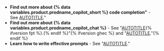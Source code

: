 * **Find out more about {% data variables.product.prodname_copilot_short %} code completion"** - See [AUTOTITLE](/copilot/using-github-copilot/using-github-copilot-code-suggestions-in-your-editor)."
* **Find out more about {% data variables.product.prodname_copilot_chat %}** - See "[AUTOTITLE](/copilot/github-copilot-chat/using-github-copilot-chat-in-your-ide){% ifversion fpt %}.{% endif %}"{% ifversion ghec %} and "[AUTOTITLE](/copilot/github-copilot-enterprise/copilot-chat-in-github/using-github-copilot-chat-in-githubcom)."{% endif %}
* **Learn how to write effective prompts** - See "[AUTOTITLE](/copilot/using-github-copilot/prompt-engineering-for-github-copilot)."
